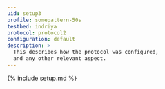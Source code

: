 ```yaml
---
uid: setup3
profile: somepattern-50s
testbed: indriya
protocol: protocol2
configuration: default
description: >
  This describes how the protocol was configured,
  and any other relevant aspect.
---
```


{% include setup.md %}
